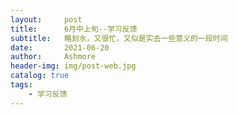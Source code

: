 ```yaml
---
layout:     post
title:      6月中上旬--学习反馈
subtitle:   略划水，又很忙，又似是实去一些意义的一段时间
date:       2021-06-20
author:     Ashmore
header-img: img/post-web.jpg
catalog: true
tags:
    - 学习反馈
---
```

